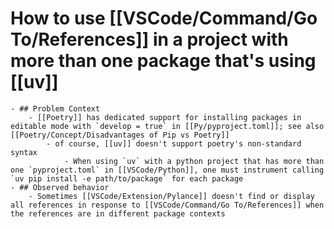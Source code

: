 # How to use [[VSCode/Command/Go To/References]] in a project with more than one package that's using [[uv]]
	- ## Problem Context
		- [[Poetry]] has dedicated support for installing packages in editable mode with `develop = true` in [[Py/pyproject.toml]]; see also [[Poetry/Concept/Disadvantages of Pip vs Poetry]]
			- of course, [[uv]] doesn't support poetry's non-standard syntax
				- When using `uv` with a python project that has more than one `pyproject.toml` in [[VSCode/Python]], one must instrument calling `uv pip install -e path/to/package` for each package
	- ## Observed behavior
		- Sometimes [[VSCode/Extension/Pylance]] doesn't find or display all references in response to [[VSCode/Command/Go To/References]] when the references are in different package contexts